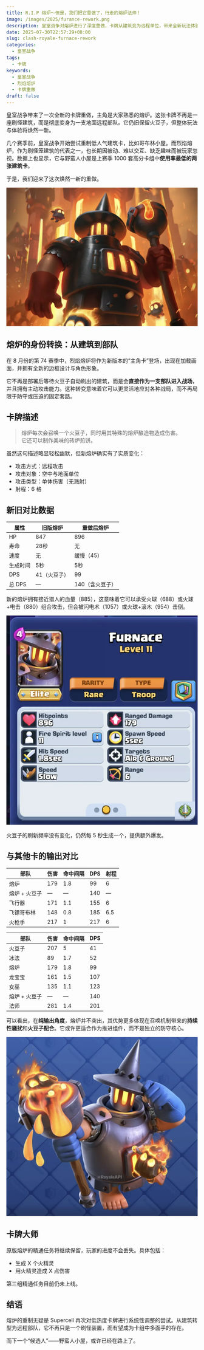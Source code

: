 ```yaml
---
title: R.I.P 熔炉～但是，我们把它重做了，行走的熔炉法师！
image: /images/2025/furance-rework.png
description: 皇室战争对熔炉进行了深度重做，卡牌从建筑变为远程单位，带来全新玩法体验。
date: 2025-07-30T22:57:29+08:00
slug: clash-royale-furnace-rework
categories:
  - 皇室战争
tags:
  - 卡牌
keywords:
  - 皇室战争
  - 烈焰熔炉
  - 卡牌重做
draft: false
---
```



皇室战争带来了一次全新的卡牌重做，主角是大家熟悉的熔炉。这张卡牌不再是一座刷怪建筑，而是彻底变身为一支地面远程部队。它仍旧保留火豆子，但整体玩法与体验将焕然一新。

几个赛季前，皇室战争开始尝试重制低人气建筑卡，比如哥布林小屋。而烈焰熔炉，作为刷怪笼建筑的代表之一，也长期因被动、难以交互、缺乏趣味而被玩家忽视。数据上也显示，它与野蛮人小屋是上赛季 1000 套高分卡组中**使用率最低的两张建筑卡**。

于是，我们迎来了这次焕然一新的重做。

![](index-1753897343676.webp)

## 熔炉的身份转换：从建筑到部队

在 8 月份的第 74 赛季中，烈焰熔炉将作为新版本的“主角卡”登场，出现在加载画面，并拥有全新的边框设计与角色形象。

它不再是部署后等待火豆子自动刷出的建筑，而是会**直接作为一支部队进入战场**，并且拥有主动攻击能力。这种转变意味着它可以更灵活地应对各种战局，而不再局限于防守或压迫的固定套路。

## 卡牌描述

> 熔炉每次会召唤一个火豆子，同时用其特殊的熔炉酿造物造成伤害。  
> 它还可以制作美味的砖炉煎饼。

虽然这句描述略显轻松幽默，但新熔炉确实有了实质变化：

- 攻击方式：远程攻击
- 攻击对象：空中与地面单位
- 攻击类型：单体伤害（无溅射）
- 射程：6 格

## 新旧对比数据

| **属性** | **旧版熔炉** | **重做后熔炉** |
| ------ | -------- | --------- |
| HP     | 847      | 896       |
| 寿命     | 28秒      | 无         |
| 速度     | 无        | 缓慢（45）    |
| 生成时间   | 5秒       | 5秒        |
| DPS    | 41（火豆子）  | 99        |
| 总 DPS  | —        | 140（含火豆子） |

新的熔炉拥有接近猎人的血量（885），这意味着它可以承受火球（688）或火球+电击（880）组合攻击，但会被闪电术（1057）或火球+滚木（954）击倒。

![](index-1753897281748.webp)

火豆子的刷新频率没有变化，仍然每 5 秒生成一个，提供额外爆发。

## 与其他卡的输出对比

| **部队**   | **伤害** | **命中间隔** | **DPS** | **射程** |
| -------- | ------ | -------- | ------- | ------ |
| 熔炉       | 179    | 1.8      | 99      | 6      |
| 熔炉 + 火豆子 | —      | —        | 140     | —      |
| 飞行器      | 171    | 1.1      | 155     | 6      |
| 飞镖哥布林    | 148    | 0.8      | 185     | 6.5    |
| 火枪手      | 217    | 1        | 217     | 6      |

| **部队**   | **伤害** | **命中间隔** | **DPS** |
| -------- | ------ | -------- | ------- |
| 火豆子      | 207    | 5        | 41      |
| 冰法       | 89     | 1.7      | 52      |
| 熔炉       | 179    | 1.8      | 99      |
| 龙宝宝      | 161    | 1.5      | 107     |
| 女巫       | 135    | 1.1      | 123     |
| 熔炉 + 火豆子 | —      | —        | 140     |
| 法师       | 281    | 1.4      | 201     |

可以看出，在**纯输出角度**，熔炉并不突出，其优势更多体现在召唤机制带来的**持续性骚扰**和**火豆子配合**。它或许更适合作为推进组件，而不是独立的防守核心。

![](index-1753897289537.webp)

## 卡牌大师

原版熔炉的精通任务将继续保留，玩家的进度不会丢失。具体包括：

- 生成 X 个火精灵  
- 用火精灵造成 X 点伤害

第三组精通任务目前仍未上线。

## 结语

熔炉的重制无疑是 Supercell 再次对低热度卡牌进行系统性调整的尝试。从建筑转型为远程部队，它不再只是一个刷怪装置，而有望成为卡组中多面手的存在。

而下一个“候选人”——野蛮人小屋，或许已经在路上了。
